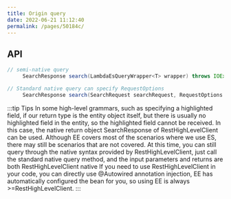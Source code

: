 ```yaml
---
title: Origin query
date: 2022-06-21 11:12:40
permalink: /pages/50184c/
---
```

## API
````java
// semi-native query
     SearchResponse search(LambdaEsQueryWrapper<T> wrapper) throws IOException;

// Standard native query can specify RequestOptions
     SearchResponse search(SearchRequest searchRequest, RequestOptions requestOptions) throws IOException;
````

:::tip Tips
In some high-level grammars, such as specifying a highlighted field, if our return type is the entity object itself, but there is usually no highlighted field in the entity, so the highlighted field cannot be received. In this case, the native return object SearchResponse of RestHighLevelClient can be used.
Although EE covers most of the scenarios where we use ES, there may still be scenarios that are not covered. At this time, you can still query through the native syntax provided by RestHighLevelClient, just call the standard native query method, and the input parameters and returns are both RestHighLevelClient native
If you need to use RestHighLevelClient in your code, you can directly use @Autowired annotation injection, EE has automatically configured the bean for you, so using EE is always >=RestHighLevelClient.
:::